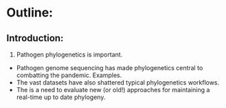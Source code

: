 # Outline:

## Introduction: 
1. Pathogen phylogenetics is important. 
+ Pathogen genome sequencing has made phylogenetics central to combatting the pandemic. Examples. 
+ The vast datasets have also shattered typical phylogenetics workflows.
+ The is a need to evaluate new (or old!) approaches for maintaining a real-time up to date phylogeny. 
